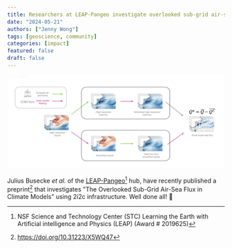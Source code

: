 ```yaml
---
title: Researchers at LEAP-Pangeo investigate overlooked sub-grid air-sea heat flux in climate models
date: "2024-05-21"
authors: ["Jenny Wong"]
tags: [geoscience, community]
categories: [impact]
featured: false
draft: false
---
```


![Figure from the preprint showing large and small scale air-sea fluxes are separated](cover-featured.png "Figure from the [preprint](https://doi.org/10.31223/X5WQ47) showing large and small scale air-sea fluxes are separated. By Julius Busecke *et al.*, licensed under [CC BY 4.0](http://creativecommons.org/licenses/by/4.0/)")

Julius Busecke *et al.* of the [LEAP-Pangeo](https://leap-stc.github.io/intro.html)[^1] hub, have recently published a preprint[^2] that investigates "The Overlooked Sub-Grid Air-Sea Flux in Climate Models" using 2i2c infrastructure. Well done all! 🎉

[^1]: NSF Science and Technology Center (STC) Learning the Earth with Artificial intelligence and Physics (LEAP) (Award # 2019625)
[^2]: https://doi.org/10.31223/X5WQ47
